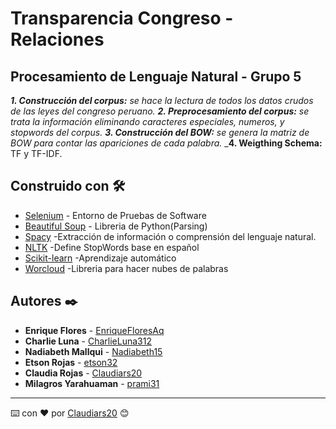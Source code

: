 # Transparencia Congreso - Relaciones
## Procesamiento de Lenguaje Natural - Grupo 5
_**1. Construcción del corpus:** se hace la lectura de todos los datos crudos de las leyes del congreso peruano._
_**2. Preprocesamiento del corpus:** se trata la información eliminando caracteres especiales, numeros, y stopwords del corpus._
_**3. Construcción del BOW:** se genera la matriz de BOW para contar las apariciones de cada palabra._
_**4. Weigthing Schema:** TF y TF-IDF.
## Construido con 🛠️
* [Selenium](https://selenium-python.readthedocs.io/index.html) - Entorno de Pruebas de Software
* [Beautiful Soup](https://www.crummy.com/software/BeautifulSoup/bs4/doc/) - Libreria de Python(Parsing)
* [Spacy](https://spacy.io/) -Extracción de información o comprensión del lenguaje natural. 
* [NLTK](https://www.nltk.org/) -Define StopWords base en español
* [Scikit-learn](https://scikit-learn.org/stable/) -Aprendizaje automático
* [Worcloud](https://pypi.org/project/wordcloud/) -Libreria para hacer nubes de palabras

## Autores ✒️
* **Enrique Flores** - [EnriqueFloresAq](https://github.com/EnriqueFloresAq)
* **Charlie Luna** - [CharlieLuna312](https://github.com/CharlieLuna312)
* **Nadiabeth Mallqui** - [Nadiabeth15](https://github.com/Nadiabeth15)
* **Etson Rojas** - [etson32](https://github.com/etson32)
* **Claudia Rojas** - [Claudiars20](https://github.com/Claudiars20)
* **Milagros Yarahuaman** - [prami31](https://github.com/prami31)

---
⌨️ con ❤️ por [Claudiars20](https://github.com/Claudiars20) 😊
